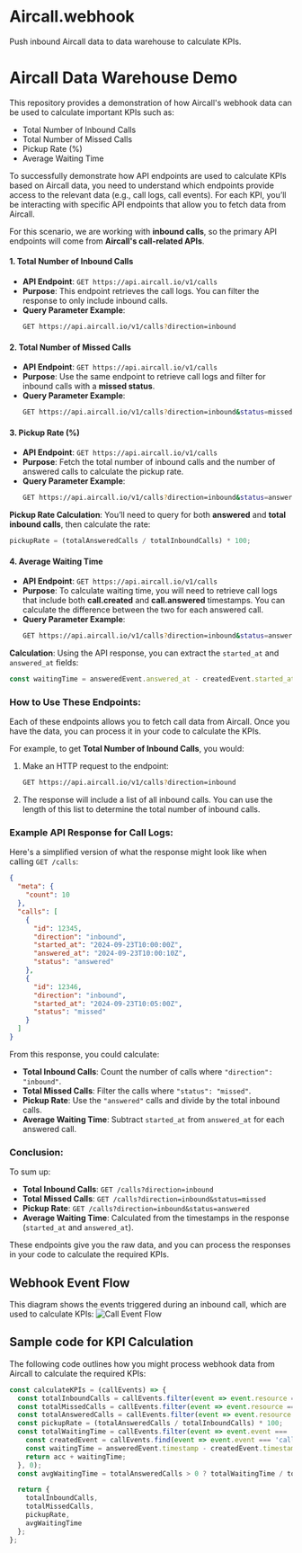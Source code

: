 # Aircall.webhook
Push inbound Aircall data to data warehouse to calculate KPIs.
# Aircall Data Warehouse Demo

This repository provides a demonstration of how Aircall's webhook data can be used to calculate important KPIs such as:
- Total Number of Inbound Calls
- Total Number of Missed Calls
- Pickup Rate (%)
- Average Waiting Time

To successfully demonstrate how API endpoints are used to calculate KPIs based on Aircall data, you need to understand which endpoints provide access to the relevant data (e.g., call logs, call events). For each KPI, you’ll be interacting with specific API endpoints that allow you to fetch data from Aircall.

For this scenario, we are working with **inbound calls**, so the primary API endpoints will come from **Aircall's call-related APIs**. 

#### 1. **Total Number of Inbound Calls**
   - **API Endpoint**: `GET https://api.aircall.io/v1/calls`
   - **Purpose**: This endpoint retrieves the call logs. You can filter the response to only include inbound calls.
   - **Query Parameter Example**:
     ```bash
     GET https://api.aircall.io/v1/calls?direction=inbound
     ```

#### 2. **Total Number of Missed Calls**
   - **API Endpoint**: `GET https://api.aircall.io/v1/calls`
   - **Purpose**: Use the same endpoint to retrieve call logs and filter for inbound calls with a **missed status**.
   - **Query Parameter Example**:
     ```bash
     GET https://api.aircall.io/v1/calls?direction=inbound&status=missed
     ```

#### 3. **Pickup Rate (%)**
   - **API Endpoint**: `GET https://api.aircall.io/v1/calls`
   - **Purpose**: Fetch the total number of inbound calls and the number of answered calls to calculate the pickup rate.
   - **Query Parameter Example**:
     ```bash
     GET https://api.aircall.io/v1/calls?direction=inbound&status=answered
     ```

   **Pickup Rate Calculation**:
   You’ll need to query for both **answered** and **total inbound calls**, then calculate the rate:
   ```js
   pickupRate = (totalAnsweredCalls / totalInboundCalls) * 100;
   ```

#### 4. **Average Waiting Time**
   - **API Endpoint**: `GET https://api.aircall.io/v1/calls`
   - **Purpose**: To calculate waiting time, you will need to retrieve call logs that include both **call.created** and **call.answered** timestamps. You can calculate the difference between the two for each answered call.
   - **Query Parameter Example**:
     ```bash
     GET https://api.aircall.io/v1/calls?direction=inbound&status=answered
     ```

   **Calculation**:
   Using the API response, you can extract the `started_at` and `answered_at` fields:
   ```js
   const waitingTime = answeredEvent.answered_at - createdEvent.started_at;
   ```

### **How to Use These Endpoints**:
Each of these endpoints allows you to fetch call data from Aircall. Once you have the data, you can process it in your code to calculate the KPIs.

For example, to get **Total Number of Inbound Calls**, you would:

1. Make an HTTP request to the endpoint:
   ```bash
   GET https://api.aircall.io/v1/calls?direction=inbound
   ```
   
2. The response will include a list of all inbound calls. You can use the length of this list to determine the total number of inbound calls.

### Example API Response for Call Logs:
Here's a simplified version of what the response might look like when calling `GET /calls`:
```json
{
  "meta": {
    "count": 10
  },
  "calls": [
    {
      "id": 12345,
      "direction": "inbound",
      "started_at": "2024-09-23T10:00:00Z",
      "answered_at": "2024-09-23T10:00:10Z",
      "status": "answered"
    },
    {
      "id": 12346,
      "direction": "inbound",
      "started_at": "2024-09-23T10:05:00Z",
      "status": "missed"
    }
  ]
}
```
From this response, you could calculate:
- **Total Inbound Calls**: Count the number of calls where `"direction": "inbound"`.
- **Total Missed Calls**: Filter the calls where `"status": "missed"`.
- **Pickup Rate**: Use the `"answered"` calls and divide by the total inbound calls.
- **Average Waiting Time**: Subtract `started_at` from `answered_at` for each answered call.

### Conclusion:
To sum up:
- **Total Inbound Calls**: `GET /calls?direction=inbound`
- **Total Missed Calls**: `GET /calls?direction=inbound&status=missed`
- **Pickup Rate**: `GET /calls?direction=inbound&status=answered`
- **Average Waiting Time**: Calculated from the timestamps in the response (`started_at` and `answered_at`).

These endpoints give you the raw data, and you can process the responses in your code to calculate the required KPIs.

## Webhook Event Flow
This diagram shows the events triggered during an inbound call, which are used to calculate KPIs:
![Call Event Flow](path/to/diagram)

## Sample code for KPI Calculation

The following code outlines how you might process webhook data from Aircall to calculate the required KPIs:

```javascript
const calculateKPIs = (callEvents) => {
  const totalInboundCalls = callEvents.filter(event => event.resource === 'call' && event.event === 'call.created').length;
  const totalMissedCalls = callEvents.filter(event => event.resource === 'call' && event.event === 'call.ended' && !callEvents.some(ansEvent => ansEvent.event === 'call.answered' && ansEvent.data.id === event.data.id)).length;
  const totalAnsweredCalls = callEvents.filter(event => event.resource === 'call' && event.event === 'call.answered').length;
  const pickupRate = (totalAnsweredCalls / totalInboundCalls) * 100;
  const totalWaitingTime = callEvents.filter(event => event.event === 'call.answered').reduce((acc, answeredEvent) => {
    const createdEvent = callEvents.find(event => event.event === 'call.created' && event.data.id === answeredEvent.data.id);
    const waitingTime = answeredEvent.timestamp - createdEvent.timestamp;
    return acc + waitingTime;
  }, 0);
  const avgWaitingTime = totalAnsweredCalls > 0 ? totalWaitingTime / totalAnsweredCalls : 0;

  return {
    totalInboundCalls,
    totalMissedCalls,
    pickupRate,
    avgWaitingTime
  };
};
